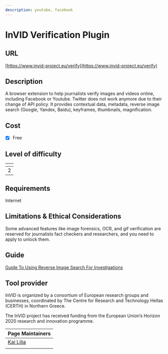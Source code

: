 ```yaml
---
description: youtube, facebook
---
```


# InVID Verification Plugin

## URL

[https://www.invid-project.eu/verify](https://www.invid-project.eu/verify)

## Description

A browser extension to help journalists verify images and videos online, including Facebook or Youtube. Twitter does not work anymore due to their change of API policy. It provides contextual data, metadata, reverse image search (Google, Yandex, Baidu), keyframes, thumbnails, magnification.

## Cost

* [x] Free

## Level of difficulty

<table><thead><tr><th data-type="rating" data-max="5"></th></tr></thead><tbody><tr><td>2</td></tr></tbody></table>

## Requirements

Internet

## Limitations & Ethical Considerations

Some advanced features like image forensics, OCR, and gif verification are reserved for journalists fact checkers and researchers, and you need to apply to unlock them.

## Guide

[Guide To Using Reverse Image Search For Investigations](https://www.bellingcat.com/resources/how-tos/2019/12/26/guide-to-using-reverse-image-search-for-investigations/)

## Tool provider

InVID is organized by a consortium of European research groups and businesses, coordinated by The Centre for Research and Technology Hellas (CERTH) in Northern Greece.

The InVID project has received funding from the European Union’s Horizon 2020 research and innovation programme.

<table><thead><tr><th data-type="users" data-multiple>Page Maintainers</th></tr></thead><tbody><tr><td><a href="https://app.gitbook.com/u/sJIljbKbFva9PHVVmkcbA9IcbRj1">Kai Lilia</a></td></tr><tr><td></td></tr></tbody></table>
